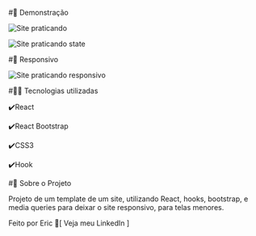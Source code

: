 #🎥 Demonstração

![Site praticando ](https://user-images.githubusercontent.com/68076508/164801642-3c3e82f4-8feb-47a8-9174-11c3090a883e.gif)

![Site praticando state](https://user-images.githubusercontent.com/68076508/164801040-dfa8654e-167e-4626-8ab5-6f7624d42339.gif)

#📱 Responsivo

![Site praticando responsivo](https://user-images.githubusercontent.com/68076508/164801457-cc830011-1d7e-4f7a-9bfb-5389d9d51873.gif)

#👨‍💻 Tecnologias utilizadas

✔️React

✔️React Bootstrap

✔️CSS3

✔️Hook

#📃 Sobre o Projeto

Projeto de um template de um site, utilizando React, hooks, bootstrap, e media queries para deixar o site responsivo, para telas menores. 

Feito por Eric 🌌[ Veja meu LinkedIn ]
